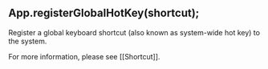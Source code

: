 ## App.registerGlobalHotKey(shortcut);

Register a global keyboard shortcut (also known as system-wide hot key) to the system.

For more information, please see \[\[Shortcut\]\].